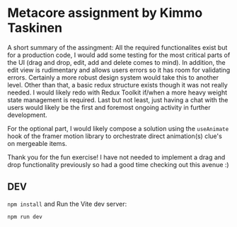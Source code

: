 # Metacore assignment by Kimmo Taskinen

A short summary of the assingment: All the required functionalites exist but for a production code, I would add some testing for the most critical parts of the UI (drag and drop, edit, add and delete comes to mind). In addition, the edit view is rudimentary and allows users errors so it has room for validating errors. Certainly a more robust design system would take this to another level. Other than that, a basic redux structure exists though it was not really needed. I would likely redo with Redux Toolkit if/when a more heavy weight state management is required. Last but not least, just having a chat with the users would likely be the first and foremost ongoing activity in further development.

For the optional part, I would likely compose a solution using the `useAnimate` hook of the framer motion library to orchestrate direct animation(s) clue's on mergeable items.

Thank you for the fun exercise! I have not needed to implement a drag and drop functionality previously so had a good time checking out this avenue :)

## DEV

`npm install` and Run the Vite dev server:

```sh
npm run dev
```
